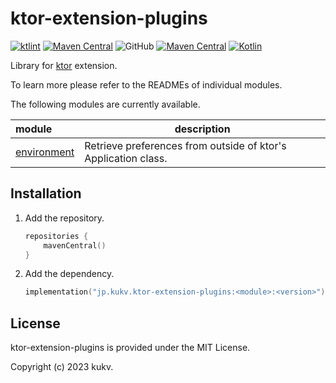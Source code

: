 # ktor-extension-plugins
[![ktlint](https://img.shields.io/badge/code%20style-%E2%9D%A4-FF4081?style=flat-square)](https://pinterest.github.io/ktlint/)
[![Maven Central](https://img.shields.io/maven-central/v/jp.kukv.ktor-extension-plugins/environment?style=flat-square)](https://central.sonatype.com/namespace/jp.kukv.ktor-extension-plugins)
![GitHub](https://img.shields.io/github/license/kukv/ktor-extension-plugins?style=flat-square)
[![Maven Central](https://img.shields.io/maven-central/v/jp.kukv/kotlin-ulid.svg?label=Maven%20Central)](https://search.maven.org/search?q=g:%22org.jetbrains.kotlinx%22%20AND%20a:%22kotlinx-datetime%22)
[![Kotlin](https://img.shields.io/badge/kotlin-1.9.10-blue.svg?logo=kotlin)](http://kotlinlang.org)

Library for [ktor](https://ktor.io/) extension.

To learn more please refer to the READMEs of individual modules.

The following modules are currently available.

| module                                 | description                                                    |
|:---------------------------------------|----------------------------------------------------------------|
| [environment](./environment/README.md) | Retrieve preferences from outside of ktor's Application class. |

## Installation

1. Add the repository.
    ```kotlin
    repositories {
        mavenCentral()
    }
    ```

2. Add the dependency.
    ```kotlin
    implementation("jp.kukv.ktor-extension-plugins:<module>:<version>")
    ```

## License

ktor-extension-plugins is provided under the MIT License.

Copyright (c) 2023 kukv.
